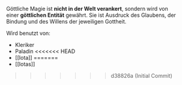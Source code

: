 Göttliche Magie ist **nicht in der Welt verankert**, sondern wird von einer **göttlichen Entität** gewährt. Sie ist Ausdruck des Glaubens, der Bindung und des Willens der jeweiligen Gottheit.

Wird benutzt von:
+ Kleriker
+ Paladin
<<<<<<< HEAD
+ [[Iota]]
=======
+ [[Iotas]]
>>>>>>> d38826a (Initial Commit)
